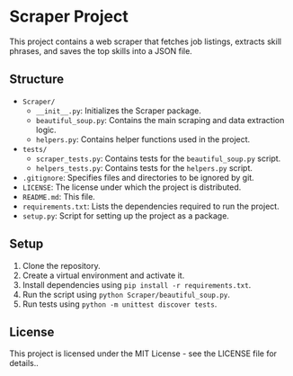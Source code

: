 # Scraper Project

This project contains a web scraper that fetches job listings, extracts skill phrases, and saves the top skills into a JSON file.

## Structure

- `Scraper/`
  - `__init__.py`: Initializes the Scraper package.
  - `beautiful_soup.py`: Contains the main scraping and data extraction logic.
  - `helpers.py`: Contains helper functions used in the project.
- `tests/`
  - `scraper_tests.py`: Contains tests for the `beautiful_soup.py` script.
  - `helpers_tests.py`: Contains tests for the `helpers.py` script.
- `.gitignore`: Specifies files and directories to be ignored by git.
- `LICENSE`: The license under which the project is distributed.
- `README.md`: This file.
- `requirements.txt`: Lists the dependencies required to run the project.
- `setup.py`: Script for setting up the project as a package.

## Setup

1. Clone the repository.
2. Create a virtual environment and activate it.
3. Install dependencies using `pip install -r requirements.txt`.
4. Run the script using `python Scraper/beautiful_soup.py`.
5. Run tests using `python -m unittest discover tests`.

## License

This project is licensed under the MIT License - see the LICENSE file for details..
